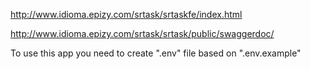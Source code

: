 http://www.idioma.epizy.com/srtask/srtaskfe/index.html

http://www.idioma.epizy.com/srtask/srtask/public/swaggerdoc/

To use this app you need to create ".env" file based on ".env.example"